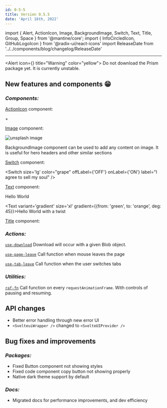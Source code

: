 ```yaml
---
id: 0-5-5
title: Version 0.5.5
date: 'April 16th, 2022'
---
```


import { Alert, ActionIcon, Image, BackgroundImage, Switch, Text, Title, Group, Space } from '@mantine/core';
import { InfoCircledIcon, GitHubLogoIcon } from '@radix-ui/react-icons'
import ReleaseDate from '../../components/blog/changelog/ReleaseDate'

<ReleaseDate meta={meta} />

<hr />

<Alert icon={<InfoCircledIcon />} title="Warning" color="yellow">
Do not download the Prism package yet. It is currently unstable.
</Alert>

## New features and components :grin:

### _Components:_

[ActionIcon](/docs/core/action-icon) component:

<Group>
    <ActionIcon variant='default'>+</ActionIcon>
    <ActionIcon variant='filled' color='blue' size='xl' >
        <GitHubLogoIcon />
    </ActionIcon>
</Group>

<Space h='md'/>

[Image](/docs/core/image) component:

<Image
src="https://images.unsplash.com/photo-1648753532185-77d83918b809?ixlib=rb-1.2.1&ixid=MnwxMjA3fDB8MHxwaG90by1wYWdlfHx8fGVufDB8fHx8&auto=format&fit=crop&w=1062&q=80"
height={240}
alt="unsplash image"
radius='lg'
/>

<Space h='md'/>

<BackgroundImage src="https://images.unsplash.com/photo-1649014048485-590f93c42936?ixlib=rb-1.2.1&ixid=MnwxMjA3fDB8MHxwaG90by1wYWdlfHx8fGVufDB8fHx8&auto=format&fit=crop&w=987&q=80" radius='md'>
    <Text color='#fff'>
    BackgroundImage component can be used to add any content on image. It is useful for hero headers
    and other similar sections
    </Text>
</BackgroundImage>

<Space h='md'/>

[Switch](/docs/core/switch) component:

<Switch size='lg' color="grape" offLabel={'OFF'} onLabel={'ON'} label="I agree to sell my soul" />

<Space h='md'/>

[Text](/docs/core/text) component:

<Text color='dimmed' size='xl'>Hello World</Text>

<Text variant='gradient' size='xl' gradient={{from: 'green', to: 'orange', deg: 45}}>Hello World with a twist</Text>

<Space h='md'/>

[Title](/docs/core/title) component:

<Title variant='gradient' order={1}>This is a title</Title>
<Title color='red' order={5}>This is too</Title>

### _Actions:_

[`use-download`](/docs/actions/use-download) Download will occur with a given Blob object.

[`use-page-leave`](/docs/actions/use-page-leave) Call function when mouse leaves the page

[`use-tab-leave`](/docs/actions/use-tab-leave) Call function when the user switches tabs

### _Utilities:_

[`raf-fn`](/docs/utilities/raf-fn) Call function on every `requestAnimationFrame`. With controls of pausing and resuming.

## API changes

- Better error handling through new error UI
- `<SvelteuiWrapper />` changed to `<SvelteUIProvider />`

## Bug fixes and improvements

### _Packages:_

- Fixed Button component not showing styles
- Fixed code component copy button not showing properly
- Native dark theme support by default

### _Docs:_

- Migrated docs for performance improvements, and dev efficiency
